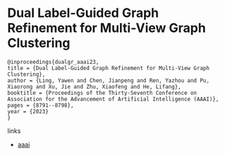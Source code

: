 # Dual Label-Guided Graph Refinement for Multi-View Graph Clustering

```
@inproceedings{dualgr_aaai23,
title = {Dual Label-Guided Graph Refinement for Multi-View Graph Clustering},
author = {Ling, Yawen and Chen, Jianpeng and Ren, Yazhou and Pu, Xiaorong and Xu, Jie and Zhu, Xiaofeng and He, Lifang},
booktitle = {Proceedings of the Thirty-Seventh Conference on Association for the Advancement of Artificial Intelligence (AAAI)},
pages = {8791--8798},
year = {2023}
}
```

links
- [aaai](https://ojs.aaai.org/index.php/AAAI/article/view/26057)
